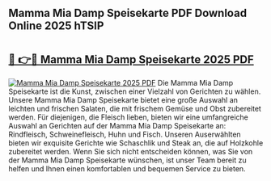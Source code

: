 ## Mamma Mia Damp Speisekarte PDF Download Online 2025 hTSIP

# <h2><a href="http://gcdh4w7.nevu.top/?p=Mamma+Mia+Damp+Speisekarte">🔗 👉🔴 Mamma Mia Damp Speisekarte 2025 PDF</a></h2>

[![Mamma Mia Damp Speisekarte 2025 PDF](https://i.imgur.com/dBaPXMq.png)](http://gcdh4w7.nevu.top/?p=Mamma+Mia+Damp+Speisekarte)
Die Mamma Mia Damp Speisekarte ist die Kunst, zwischen einer Vielzahl von Gerichten zu wählen. Unsere Mamma Mia Damp Speisekarte bietet eine große Auswahl an leichten und frischen Salaten, die mit frischem Gemüse und Obst zubereitet werden. Für diejenigen, die Fleisch lieben, bieten wir eine umfangreiche Auswahl an Gerichten auf der Mamma Mia Damp Speisekarte an: Rindfleisch, Schweinefleisch, Huhn und Fisch. Unseren Auserwählten bieten wir exquisite Gerichte wie Schaschlik und Steak an, die auf Holzkohle zubereitet werden. Wenn Sie sich nicht entscheiden können, was Sie von der Mamma Mia Damp Speisekarte wünschen, ist unser Team bereit zu helfen und Ihnen einen komfortablen und bequemen Service zu bieten.
